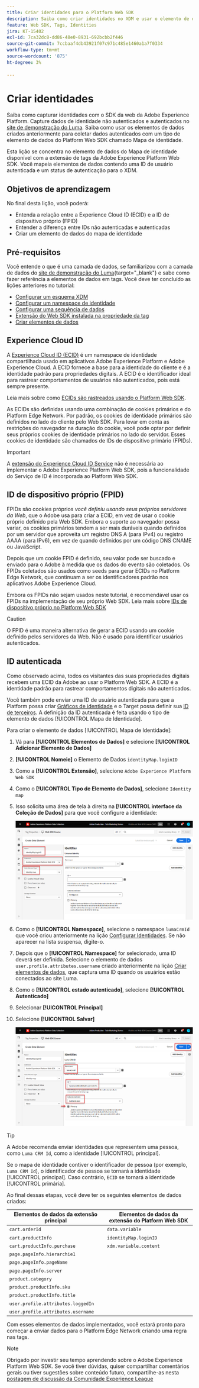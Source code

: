 ```yaml
---
title: Criar identidades para o Platform Web SDK
description: Saiba como criar identidades no XDM e usar o elemento de dados do Mapa de identidade para capturar IDs de usuários. Esta lição é parte do tutorial Implementar a Adobe Experience Cloud com o SDK da web.
feature: Web SDK, Tags, Identities
jira: KT-15402
exl-id: 7ca32dc8-dd86-48e0-8931-692bcbb2f446
source-git-commit: 7ccbaaf4db43921f07c971c485e1460a1a7f0334
workflow-type: tm+mt
source-wordcount: '875'
ht-degree: 3%

---
```


# Criar identidades

Saiba como capturar identidades com o SDK da web da Adobe Experience Platform. Capture dados de identidade não autenticados e autenticados no [site de demonstração do Luma](https://luma.enablementadobe.com/content/luma/us/en.html). Saiba como usar os elementos de dados criados anteriormente para coletar dados autenticados com um tipo de elemento de dados do Platform Web SDK chamado Mapa de identidade.

Esta lição se concentra no elemento de dados do Mapa de identidade disponível com a extensão de tags da Adobe Experience Platform Web SDK. Você mapeia elementos de dados contendo uma ID de usuário autenticada e um status de autenticação para o XDM.

## Objetivos de aprendizagem

No final desta lição, você poderá:

* Entenda a relação entre a Experience Cloud ID (ECID) e a ID de dispositivo próprio (FPID)
* Entender a diferença entre IDs não autenticadas e autenticadas
* Criar um elemento de dados do mapa de identidade

## Pré-requisitos

Você entende o que é uma camada de dados, se familiarizou com a camada de dados do [site de demonstração do Luma](https://luma.enablementadobe.com/content/luma/us/en.html){target="_blank"} e sabe como fazer referência a elementos de dados em tags. Você deve ter concluído as lições anteriores no tutorial:

* [Configurar um esquema XDM](configure-schemas.md)
* [Configurar um namespace de identidade](configure-identities.md)
* [Configurar uma sequência de dados](configure-datastream.md)
* [Extensão do Web SDK instalada na propriedade da tag](install-web-sdk.md)
* [Criar elementos de dados](create-data-elements.md)


## Experience Cloud ID

A [Experience Cloud ID (ECID)](https://experienceleague.adobe.com/en/docs/experience-platform/identity/features/ecid) é um namespace de identidade compartilhada usado em aplicativos Adobe Experience Platform e Adobe Experience Cloud. A ECID fornece a base para a identidade do cliente e é a identidade padrão para propriedades digitais. A ECID é o identificador ideal para rastrear comportamentos de usuários não autenticados, pois está sempre presente.

<!-- FYI I commented this out because it was breaking the build - Jack
>[!TIP]
>
> When you use the Experience Platform Web SDK to set up Adobe applications on your digital properties, the ECID is generated at the Adobe Edge server level. As such, ECID is not viewable on the client-side network request payload. You can view the ECID by seeing the Preview tab of the network request, or by using the [Adobe Experience Platform Debugger Edge Trace](set-up-analytics.md#experience-cloud-id-validation).
>![View ECID](assets/validate-dev-console-ecid.png)
-->

Leia mais sobre como [ECIDs são rastreados usando o Platform Web SDK](https://experienceleague.adobe.com/en/docs/experience-platform/edge/identity/overview).

As ECIDs são definidas usando uma combinação de cookies primários e do Platform Edge Network. Por padrão, os cookies de identidade primários são definidos no lado do cliente pelo Web SDK. Para levar em conta as restrições do navegador na duração do cookie, você pode optar por definir seus próprios cookies de identidade primários no lado do servidor. Esses cookies de identidade são chamados de IDs de dispositivo primário (FPIDs).

>[!IMPORTANT]
>
>A [extensão do Experience Cloud ID Service](https://exchange.adobe.com/apps/ec/100160/adobe-experience-cloud-id-launch-extension) não é necessária ao implementar o Adobe Experience Platform Web SDK, pois a funcionalidade do Serviço de ID é incorporada ao Platform Web SDK.

## ID de dispositivo próprio (FPID)

FPIDs são cookies próprios _você definiu usando seus próprios servidores da Web_, que o Adobe usa para criar a ECID, em vez de usar o cookie próprio definido pela Web SDK. Embora o suporte ao navegador possa variar, os cookies primários tendem a ser mais duráveis quando definidos por um servidor que aproveita um registro DNS A (para IPv4) ou registro AAAA (para IPv6), em vez de quando definidos por um código DNS CNAME ou JavaScript.

Depois que um cookie FPID é definido, seu valor pode ser buscado e enviado para o Adobe à medida que os dados do evento são coletados. Os FPIDs coletados são usados como seeds para gerar ECIDs no Platform Edge Network, que continuam a ser os identificadores padrão nos aplicativos Adobe Experience Cloud.

Embora os FPIDs não sejam usados neste tutorial, é recomendável usar os FPIDs na implementação de seu próprio Web SDK. Leia mais sobre [IDs de dispositivo próprio no Platform Web SDK](https://experienceleague.adobe.com/en/docs/experience-platform/edge/identity/first-party-device-ids)

>[!CAUTION]
>
> O FPID é uma maneira alternativa de gerar a ECID usando um cookie definido pelos servidores da Web. Não é usado para identificar usuários autenticados.

## ID autenticada

Como observado acima, todos os visitantes das suas propriedades digitais recebem uma ECID da Adobe ao usar o Platform Web SDK. A ECID é a identidade padrão para rastrear comportamentos digitais não autenticados.

Você também pode enviar uma ID de usuário autenticada para que a Platform possa criar [Gráficos de identidade](https://experienceleague.adobe.com/en/docs/platform-learn/tutorials/identities/understanding-identity-and-identity-graphs) e o Target possa definir sua [ID de terceiros](https://experienceleague.adobe.com/en/docs/target/using/audiences/visitor-profiles/3rd-party-id). A definição da ID autenticada é feita usando o tipo de elemento de dados [!UICONTROL Mapa de Identidade].

Para criar o elemento de dados [!UICONTROL Mapa de Identidade]:

1. Vá para **[!UICONTROL Elementos de Dados]** e selecione **[!UICONTROL Adicionar Elemento de Dados]**

1. **[!UICONTROL Nomeie]** o Elemento de Dados `identityMap.loginID`

1. Como a **[!UICONTROL Extensão]**, selecione `Adobe Experience Platform Web SDK`

1. Como o **[!UICONTROL Tipo de Elemento de Dados]**, selecione `Identity map`

1. Isso solicita uma área de tela à direita na **[!UICONTROL interface da Coleção de Dados]** para que você configure a identidade:

   ![Interface de coleção de dados](assets/identity-identityMap-setup.png)

1. Como o **[!UICONTROL Namespace]**, selecione o namespace `lumaCrmId` que você criou anteriormente na lição [Configurar Identidades](configure-identities.md). Se não aparecer na lista suspensa, digite-o.

1. Depois que o **[!UICONTROL Namespace]** for selecionado, uma ID deverá ser definida. Selecione o elemento de dados `user.profile.attributes.username` criado anteriormente na lição [Criar elementos de dados](create-data-elements.md#create-data-elements-to-capture-the-data-layer), que captura uma ID quando os usuários estão conectados ao site Luma.

   <!--  >[!TIP]
    >
    >You can verify the **[!UICONTROL Luma CRM ID]** is collected in a data element on the web property by going to the [Luma Demo site](https://luma.enablementadobe.com/content/luma/us/en.html), logging in, [switching the tag environment](validate-with-debugger.md#use-the-experience-platform-debugger-to-map-to-your-tag-property) to your own, and typing `_satellite.getVar("user.profile.attributes.username")` in the web browser developer console.
    >
    >   ![Data Element  ID ](assets/identity-data-element-customer-id.png)
    -->

1. Como o **[!UICONTROL estado autenticado]**, selecione **[!UICONTROL Autenticado]**
1. Selecionar **[!UICONTROL Principal]**

1. Selecione **[!UICONTROL Salvar]**

   ![Interface de coleção de dados](assets/identity-id-namespace.png)

>[!TIP]
>
> A Adobe recomenda enviar identidades que representem uma pessoa, como `Luma CRM Id`, como a identidade [!UICONTROL principal].
>
> Se o mapa de identidade contiver o identificador de pessoa (por exemplo, `Luma CRM Id`), o identificador de pessoa se tornará a identidade [!UICONTROL principal]. Caso contrário, `ECID` se tornará a identidade [!UICONTROL primária].




<!--
1. Once the data element is configured in **[!UICONTROL Data Collection interface]**, it can be tested on the Luma web property like any other Data Element. Enter the following script in the browser developer console
   
   
   ```
   _satellite.getVar('identityMap.loginID')
   ```  

   ![Data Collection interface](assets/identity-consoleIdentityDataElement.png)
   
   >[!NOTE]
   >
   >ECID identifier will NOT populate in the Data Element, as this is configured already with Platform Web SDK.   
-->

Ao final dessas etapas, você deve ter os seguintes elementos de dados criados:

| Elementos de dados da extensão principal | Elementos de dados da extensão do Platform Web SDK |
-----------------------------|-------------------------------
| `cart.orderId` | `data.variable` |
| `cart.productInfo` | `identityMap.loginID` |
| `cart.productInfo.purchase` | `xdm.variable.content` |
| `page.pageInfo.hierarchie1` | |
| `page.pageInfo.pageName` | |
| `page.pageInfo.server` | |
| `product.category` | |
| `product.productInfo.sku` | |
| `product.productInfo.title` | |
| `user.profile.attributes.loggedIn` | |
| `user.profile.attributes.username` | |

Com esses elementos de dados implementados, você estará pronto para começar a enviar dados para o Platform Edge Network criando uma regra nas tags.

>[!NOTE]
>
>Obrigado por investir seu tempo aprendendo sobre o Adobe Experience Platform Web SDK. Se você tiver dúvidas, quiser compartilhar comentários gerais ou tiver sugestões sobre conteúdo futuro, compartilhe-as nesta [postagem de discussão da Comunidade Experience League](https://experienceleaguecommunities.adobe.com/t5/adobe-experience-platform-data/tutorial-discussion-implement-adobe-experience-cloud-with-web/td-p/444996)
